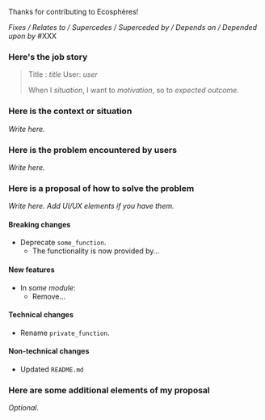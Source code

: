 Thanks for contributing to Ecosphères!

_Fixes / Relates to / Supercedes / Superceded by / Depends on / Depended upon by_ #XXX

### Here's the job story

> Title : _title_
> User: _user_
>
> When I _situation_,
> I want to _motivation_,
> so to _expected outcome_.

### Here is the context or situation

_Write here._

### Here is the problem encountered by users

_Write here._

### Here is a proposal of how to solve the problem

_Write here. Add UI/UX elements if you have them._

#### Breaking changes

- Deprecate `some_function`.
  - The functionality is now provided by…

#### New features

- In _some module_:
  - Remove…

#### Technical changes

- Rename `private_function`.

#### Non-technical changes

- Updated `README.md`

### Here are some additional elements of my proposal

_Optional._